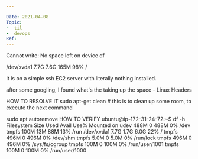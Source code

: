 ```yaml
---

Date: 2021-04-08
Topic:
-  til
-  devops
Ref:
---
```


Cannot write: No space left on device 
df

/dev/xvda1      7.7G  7.6G  165M  98% /

It is on a simple ssh EC2 server with literally nothing installed.

after some googling, I found what's the taking up the space - Linux Headers

HOW TO RESOLVE IT
sudo apt-get clean # this is to clean up some room, to execute the next command

sudo apt autoremove
HOW TO VERIFY
ubuntu@ip-172-31-24-72:~$ df -h
Filesystem      Size  Used Avail Use% Mounted on
udev            488M     0  488M   0% /dev
tmpfs           100M   13M   88M  13% /run
/dev/xvda1      7.7G  1.7G  6.0G  22% /
tmpfs           496M     0  496M   0% /dev/shm
tmpfs           5.0M     0  5.0M   0% /run/lock
tmpfs           496M     0  496M   0% /sys/fs/cgroup
tmpfs           100M     0  100M   0% /run/user/1001
tmpfs           100M     0  100M   0% /run/user/1000




